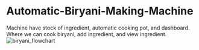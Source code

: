 # Automatic-Biryani-Making-Machine
Machine have stock of ingredient, automatic cooking pot, and dashboard. Where we can cook biryani, add ingredient, and view ingredient. 
![biryani_flowchart](https://github.com/Ashish-Balpande/Automatic-Biryani-Making-Machine/assets/122813507/26c9cfa4-1262-4d3c-bf86-b3f4672ac797)
